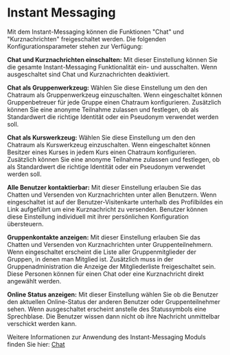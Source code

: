 # Instant Messaging

Mit dem Instant-Messaging können die Funktionen "Chat" und "Kurznachrichten"
freigeschaltet werden. Die folgenden Konfigurationsparameter stehen zur
Verfügung:

 **Chat und Kurznachrichten einschalten:** Mit dieser Einstellung können Sie
die gesamte Instant-Messaging Funktionalität ein- und ausschalten. Wenn
ausgeschaltet sind Chat und Kurznachrichten deaktiviert.

 **Chat als Gruppenwerkzeug:** Wählen Sie diese Einstellung um den den
Chatraum als Gruppenwerkzeug einzuschalten. Wenn eingeschaltet können
Gruppenbetreuer für jede Gruppe einen Chatraum konfigurieren. Zusätzlich
können Sie eine anonyme Teilnahme zulassen und festlegen, ob als Standardwert
die richtige Identität oder ein Pseudonym verwendet werden soll.

 **Chat als Kurswerkzeug:** Wählen Sie diese Einstellung um den den Chatraum
als Kurswerkzeug einzuschalten. Wenn eingeschaltet können Besitzer eines
Kurses in jedem Kurs einen Chatraum konfigurieren. Zusätzlich können Sie eine
anonyme Teilnahme zulassen und festlegen, ob als Standardwert die richtige
Identität oder ein Pseudonym verwendet werden soll.

 **Alle Benutzer kontaktierbar:** Mit dieser Einstellung erlauben Sie das
Chatten und Versenden von Kurznachrichten unter allen Benutzern. Wenn
eingeschaltet ist auf der Benutzer-Visitenkarte unterhalb des Profilbildes ein
Link aufgeführt um eine Kurznachricht zu versenden. Benutzer können diese
Einstellung individuell mit ihrer persönlichen Konfiguration übersteuern.

 **Gruppenkontakte anzeigen:** Mit dieser Einstellung erlauben Sie das
Chatten und Versenden von Kurznachrichten unter Gruppenteilnehmern. Wenn
eingeschaltet erscheint die Liste aller Gruppenmitglieder der Gruppen, in
denen man Mitglied ist. Zusätzlich muss in der Gruppenadministration die
Anzeige der Mitgliederliste freigeschaltet sein. Diese Personen können für
einen Chat oder eine Kurznachricht direkt angewählt werden.

 **Online Status anzeigen:** Mit dieser Einstellung wählen Sie ob die
Benutzer den aktuellen Online-Status der anderen Benutzer oder
Gruppenteilnehmer sehen. Wenn ausgeschaltet erscheint anstelle des
Statussymbols eine Sprechblase. Die Benutzer wissen dann nicht ob ihre
Nachricht unmittelbar verschickt werden kann.

Weitere Informationen zur Anwendung des Instant-Messaging Moduls finden Sie hier: [Chat](../../manual_user/personal__menu/Chat.de.md)
